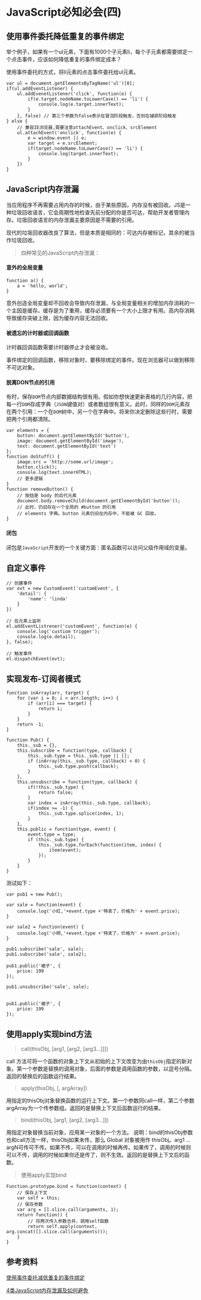 # JavaScript必知必会(四)

## 使用事件委托降低重复的事件绑定

举个例子，如果有一个ul元素，下面有1000个子元素li，每个子元素都需要绑定一个点击事件，应该如何降低重复的事件绑定成本？

使用事件委托的方式，将li元素的点击事件委托给ul元素。

```
var ul = document.getElementsByTagName('ul')[0];
if(ul.addEventListener) {
    ul.addEvenetListener('click', function(e) {
        if(e.target.nodeName.toLowerCase() == 'li') {
            console.log(e.target.innerText);
        }
    }, false) // 第三个参数为false表示在冒泡阶段触发，否则在捕获阶段触发
} else {
    // 兼容IE浏览器,需要注意attachEvent、onclick、srcElement
    ul.attachEvent('onclick', function(e) {
        e = window.event || e;
        var target = e.srcElement;
        if(target.nodeName.toLowerCase() == 'li') {
            console.log(target.innerText);
        }
    })
}
```

## JavaScript内存泄漏

当应用程序不再需要占用内存的时候，由于某些原因，内存没有被回收。JS是一种垃圾回收语言，它会周期性地检查先前分配的你是否可达，帮助开发者管理内存。垃圾回收语言的内存泄漏主要原因是不需要的引用。

现代的垃圾回收器改良了算法，但是本质是相同的：可达内存被标记，其余的被当作垃圾回收。

> 四种常见的JavaScript内存泄漏：

#### 意外的全局变量

```
function a() {
    a = 'hello, world';
}
```

意外创造全局变量却不回收会导致内存泄漏，与全局变量相关的增加内存消耗的一个主因是缓存。缓存是为了重用，缓存必须要有一个大小上限才有用。高内存消耗导致缓存突破上限，因为缓存内容无法回收。

#### 被遗忘的计时器或回调函数

计时器回调函数需要计时器停止才会被没收。

事件绑定的回调函数，移除对象时，要移除绑定的事件。现在浏览器可以做到移除不可达对象。

#### 脱离DON节点的引用

有时，保存`DOM`节点内部数据结构很有用。假如你想快速更新表格的几行内容，把每一行`DOM`存成字典（`JSON`键值对）或者数组很有意义。此时，同样的`DOM`元素存在两个引用：一个在`DOM`树中，另一个在字典中。将来你决定删除这些行时，需要把两个引用都清除。

```
var elements = {
    button: document.getElementById('button'),
    image: document.getElementById('image'),
    text: document.getElementById('text')
};
function doStuff() {
    image.src = 'http://some.url/image';
    button.click();
    console.log(text.innerHTML);
    // 更多逻辑
}
function removeButton() {
    // 按钮是 body 的后代元素
    document.body.removeChild(document.getElementById('button'));
    // 此时，仍旧存在一个全局的 #button 的引用
    // elements 字典。button 元素仍旧在内存中，不能被 GC 回收。
}
```

#### 闭包

闭包是`JavaScript`开发的一个关键方面：匿名函数可以访问父级作用域的变量。

## 自定义事件

```
// 创建事件
var evt = new CustomEvent('customEvent', {
    'detail': {
        'name': 'linda'
    }
})

// 在元素上监听
el.addEventListrener('customEvent', function(e) {
    console.log('custiom trigger');
    console.log(e.detail);
}, false);

// 触发事件
el.dispatchEvent(evt);
```

## 实现发布-订阅者模式

```
function inArray(arr, target) {
	for (var i = 0; i < arr.length; i++) {
		if (arr[i] === target) {
			return i;
		}
	}
	return -1;
}

function Pub() {
	this._sub = {},
	this.subscribe = function(type, callback) {
		this._sub.type = this._sub.type || [];
		if (inArray(this._sub.type, callback) < 0) {
			this._sub.type.push(callback);
		}
    },
    this.unsubscribe = function(type, callback) {
        if(!this._sub.type) {
            return false;
        }
        var index = inArray(this._sub.type, callback);
        if(index >= -1) {
            this._sub.type.splice(index, 1);
        }
    },
	this.public = function(type, event) {
        event.type = type;
		if (this._sub.type) {
            this._sub.type.forEach(function(item, index) {
                item(event);   
            });
		}
	}
}

```

测试如下：

```
var pub1 = new Pub();

var sale = function(event) {
    console.log('小红,'+event.type +'特卖了，价格为' + event.price);
}

var sale2 = function(event) {
    console.log('小明,'+event.type +'特卖了，价格为' + event.price);
}

pub1.subscribe('sale', sale);
pub1.subscribe('sale', sale2);

pub1.public('裙子', {
    price: 199
});

pub1.unsubscribe('sale', sale);


pub1.public('裙子', {
    price: 199
});
```

## 使用apply实现bind方法

> call(thisObj, [arg1, [arg2, [arg3...]]])

call 方法可将一个函数的对象上下文从初始的上下文改变为由`thisObj`指定的新对象。第一个参数是替换的调用对象，后面的参数是调用函数的参数，以逗号分隔。返回的替换后的函数运行结果。

> apply(thisObj, [, argArray])

用指定的thisObj对象替换函数的运行上下文。第一个参数同call一样，第二个参数argArray为一个传参数组。返回的是替换上下文后函数运行的结果。

> bind(thisObj, [arg1, [arg2, [arg3...]])

用指定对象替换当前对象，应用某一对象的一个方法。 说明：bind的thisObj参数也和call方法一样，thisObj如果未传，那么 Global 对象被用作 thisObj。arg1 … argN可传可不传。如果不传，可以在调用的时候再传。如果传了，调用的时候则可以不传，调用的时候如果你还是传了，则不生效。返回的是替换上下文后的函数。

> 使用apply实现bind

```
Function.prototype.bind = function(context) {
    // 保存上下文
    var self = this;
    // 保存参数
    var arg = [].slice.call(arguments, 1);
    return function() {
        // 将两次传入参数合并，调用self函数
        return self.apply(context, arg.concat([].slice.call(arguments)));
    }
}
```

## 参考资料

[使用事件委托减低重复的事件绑定](https://blog.csdn.net/fabulous1111/article/details/79006675)

[4类JavaScript内存泄漏及如何避免](https://jinlong.github.io/2016/05/01/4-Types-of-Memory-Leaks-in-JavaScript-and-How-to-Get-Rid-Of-Them/)
